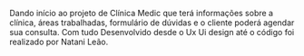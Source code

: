 Dando início ao projeto de Clínica Medic que terá informações sobre a clínica, áreas trabalhadas, formulário de dúvidas e o cliente poderá agendar sua consulta.
Com tudo Desenvolvido desde o Ux Ui design até o código foi realizado por Natani Leão.